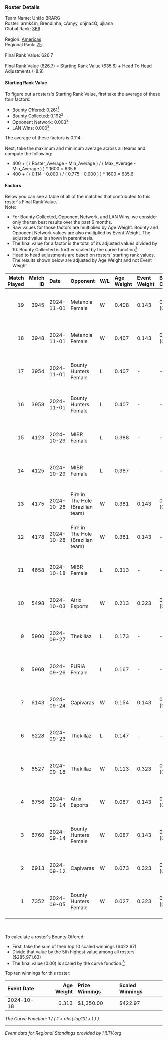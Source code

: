 ### Roster Details<br />
Team Name: União BRARG<br />
Roster: armk4m, Brendinha, cAmyy, chjna4Q, ujliana<br />
Global Rank: [366](../../standings_global_2025_02_28.md)<br />
<br />
Region: [Americas]( ../../standings_americas_2025_02_28.md)<br />
Regional Rank: [75]( ../../standings_americas_2025_02_28.md)<br />
<br />
Final Rank Value:  626.7<br />
<br />
Final Rank Value (626.7) = Starting Rank Value (635.6) + Head To Head Adjustments (-8.9)<br />

#### Starting Rank Value<br />
To figure out a rosters's Starting Rank Value, first take the average of these four factors:<br />
- Bounty Offered: 0.261[<sup>1</sup>](#table2)
- Bounty Collected: 0.192[<sup>2</sup>](#table1)
- Opponent Network: 0.003[<sup>2</sup>](#table1)
- LAN Wins: 0.000[<sup>2</sup>](#table1)

The average of these factors is 0.114<br />
<br />
Next, take the maximum and minimum average across all teams and compute the following:<br />
- 400 + ( ( Roster_Average - Min_Average ) / ( Max_Average - Min_Average ) ) * 1600 = 635.6
- 400 + ( ( 0.114 - 0.000 ) / ( 0.775 - 0.000 ) ) * 1600 = 635.6


#### Factors<br />
Below you can see a table of all of the matches that contributed to this roster's Final Rank Value.<br />
Note:<br />

- For Bounty Collected, Opponent Network, and LAN Wins, we consider only the ten best results over the past 6 months.
- Raw values for those factors are multiplied by Age Weight. Bounty and Opponent Network values are also multiplied by Event Weight. The adjusted value is shown in parenthesis.
- The final value for a factor is the total of its adjusted values divided by 10. Bounty Collected is further scaled by the curve function[<sup>3</sup>](#curveFunction)
- Head to head adjustments are based on rosters' starting rank values. The results shown below are adjusted by Age Weight and not Event Weight
<span id="table1"></span><br />


| Match Played | Match ID | Date       | Opponent                          | W/L | Age Weight | Event Weight | Bounty Collected | Opponent Network | LAN Wins  | H2H Adj. | Roster                                     |
| -: | -: | :- | :- | :- | :- | :- | :- | :- | :- | -: | :- |
|           19 |     3945 | 2024-11-01 | Metanoia Female                   | W   | 0.408      | 0.143        | 0.000 (0.000)    | 0.020 (0.001)    | 0 (0.000) |     2.76 | armk4m, Brendinha, cAmyy, chjna4Q, ujliana |
|           18 |     3948 | 2024-11-01 | Metanoia Female                   | W   | 0.407      | 0.143        | 0.000 (0.000)    | 0.020 (0.001)    | 0 (0.000) |     2.83 | armk4m, Brendinha, cAmyy, chjna4Q, ujliana |
|           17 |     3954 | 2024-11-01 | Bounty Hunters Female             | L   | 0.407      | -            | -                | -                | -         |    -6.37 | armk4m, Brendinha, cAmyy, chjna4Q, ujliana |
|           16 |     3958 | 2024-11-01 | Bounty Hunters Female             | L   | 0.407      | -            | -                | -                | -         |    -6.60 | armk4m, Brendinha, cAmyy, chjna4Q, ujliana |
|           15 |     4123 | 2024-10-29 | MIBR Female                       | L   | 0.388      | -            | -                | -                | -         |    -3.63 | armk4m, Brendinha, cAmyy, chjna4Q, ujliana |
|           14 |     4125 | 2024-10-29 | MIBR Female                       | L   | 0.387      | -            | -                | -                | -         |    -3.74 | armk4m, Brendinha, cAmyy, chjna4Q, ujliana |
|           13 |     4175 | 2024-10-28 | Fire in The Hole (Brazilian team) | W   | 0.381      | 0.143        | 0.000 (0.000)    | 0.020 (0.001)    | 0 (0.000) |     2.46 | armk4m, Brendinha, cAmyy, chjna4Q, ujliana |
|           12 |     4178 | 2024-10-28 | Fire in The Hole (Brazilian team) | W   | 0.381      | 0.143        | -                | 0.020 (0.001)    | 0 (0.000) |     2.51 | armk4m, Brendinha, cAmyy, chjna4Q, ujliana |
|           11 |     4658 | 2024-10-18 | MIBR Female                       | L   | 0.313      | -            | -                | -                | -         |    -4.74 | armk4m, Brendinha, cAmyy, chjna4Q, ujliana |
|           10 |     5498 | 2024-10-03 | Atrix Esports                     | W   | 0.213      | 0.323        | 0.006 (0.000)    | 0.289 (0.020)    | 0 (0.000) |     3.70 | armk4m, Brendinha, cAmyy, chjna4Q, ujliana |
|            9 |     5900 | 2024-09-27 | Thekillaz                         | L   | 0.173      | -            | -                | -                | -         |    -2.79 | armk4m, Brendinha, cAmyy, chjna4Q, ujliana |
|            8 |     5969 | 2024-09-26 | FURIA Female                      | L   | 0.167      | -            | -                | -                | -         |    -0.47 | armk4m, Brendinha, cAmyy, chjna4Q, ujliana |
|            7 |     6143 | 2024-09-24 | Capivaras                         | W   | 0.154      | 0.143        | 0.001 (0.000)    | 0.043 (0.001)    | 0 (0.000) |     1.70 | armk4m, Brendinha, cAmyy, chjna4Q, ujliana |
|            6 |     6228 | 2024-09-23 | Thekillaz                         | L   | 0.147      | -            | -                | -                | -         |    -2.36 | armk4m, Brendinha, cAmyy, chjna4Q, ujliana |
|            5 |     6527 | 2024-09-18 | Thekillaz                         | W   | 0.113      | 0.323        | 0.001 (0.000)    | 0.069 (0.003)    | 0 (0.000) |     1.76 | armk4m, Brendinha, cAmyy, chjna4Q, ujliana |
|            4 |     6756 | 2024-09-14 | Atrix Esports                     | W   | 0.087      | 0.143        | 0.006 (0.000)    | 0.289 (0.004)    | 0 (0.000) |     1.52 | armk4m, Brendinha, cAmyy, chjna4Q, ujliana |
|            3 |     6760 | 2024-09-14 | Bounty Hunters Female             | W   | 0.087      | 0.143        | 0.001 (0.000)    | 0.076 (0.001)    | 0 (0.000) |     1.33 | armk4m, Brendinha, cAmyy, chjna4Q, ujliana |
|            2 |     6913 | 2024-09-12 | Capivaras                         | W   | 0.073      | 0.323        | 0.001 (0.000)    | 0.043 (0.001)    | 0 (0.000) |     0.83 | armk4m, Brendinha, cAmyy, chjna4Q, ujliana |
|            1 |     7352 | 2024-09-05 | Bounty Hunters Female             | W   | 0.027      | 0.323        | 0.001 (0.000)    | -                | -         |     0.41 | armk4m, Brendinha, cAmyy, chjna4Q, ujliana |

<br />
<span id="table2"></span><br />
To calculate a roster's Bounty Offered:<br />

- First, take the sum of their top 10 scaled winnings ($422.97)
- Divide that value by the 5th highest value among all rosters ($285,971.63)
- The final value (0.00) is scaled by the curve function.[<sup>3</sup>](#curveFunction)

Top ten winnings for this roster:<br />

| Event Date | Age Weight | Prize Winnings | Scaled Winnings |
| :- | -: | :- | :- |
| 2024-10-18 |      0.313 | $1,350.00      | $422.97         |


<span id="curveFunction"></span>_The Curve Function: 1 / ( 1 + abs( log10( x ) ) )_<br />

---
_Event data for Regional Standings provided by HLTV.org_<br />
